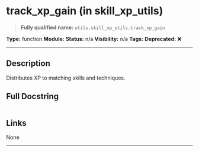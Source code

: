 # track_xp_gain (in skill_xp_utils)
> **Fully qualified name:** `utils.skill_xp_utils.track_xp_gain`

**Type:** function
**Module:** 
**Status:** n/a
**Visibility:** n/a
**Tags:** 
**Deprecated:** ❌

---

## Description
Distributes XP to matching skills and techniques.

## Full Docstring
```

```

## Links
None

---
